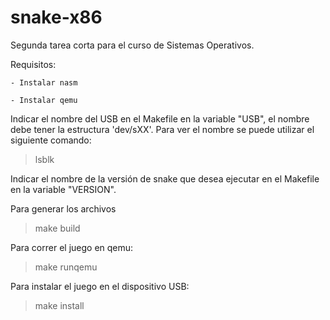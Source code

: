 # snake-x86
Segunda tarea corta para el curso de Sistemas Operativos.

Requisitos:
    
    - Instalar nasm
    
    - Instalar qemu

Indicar el nombre del USB en el Makefile en la variable "USB", el nombre debe tener la estructura 'dev/sXX'.
Para ver el nombre se puede utilizar el siguiente comando:
> lsblk

Indicar el nombre de la versión de snake que desea ejecutar en el Makefile en la variable "VERSION".

Para generar los archivos 
> make build 

Para correr el juego en qemu:
> make runqemu

Para instalar el juego en el dispositivo USB:
> make install 